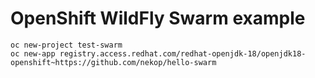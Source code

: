 # OpenShift WildFly Swarm example

```
oc new-project test-swarm
oc new-app registry.access.redhat.com/redhat-openjdk-18/openjdk18-openshift~https://github.com/nekop/hello-swarm
```
